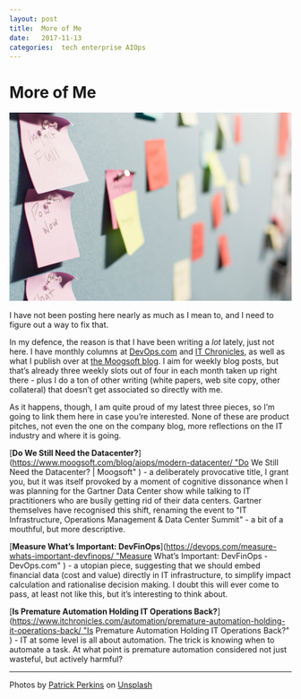 ```yaml
---
layout: post
title:  More of Me 
date:   2017-11-13 
categories:  tech enterprise AIOps 
---
```


# More of Me


![](/images/unknown_filename.235.jpeg)

I have not been posting here nearly as much as I mean to, and I need to figure out a way to fix that. 

In my defence, the reason is that I have been writing a *lot* lately, just not here. I have monthly columns at [DevOps.com](https://devops.com/?s=dominic+wellington) and [IT Chronicles](https://www.itchronicles.com/author/dominicwellington/), as well as what I publish over at [the Moogsoft blog](https://www.moogsoft.com/blog/). I aim for weekly blog posts, but that’s already three weekly slots out of four in each month taken up right there - plus I do a ton of other writing (white papers, web site copy, other collateral) that doesn’t get associated so directly with me.

As it happens, though, I am quite proud of my latest three pieces, so I’m going to link them here in case you’re interested. None of these are product pitches, not even the one on the company blog, more reflections on the IT industry and where it is going.

[**Do We Still Need the Datacenter?**](https://www.moogsoft.com/blog/aiops/modern-datacenter/ "Do We Still Need the Datacenter? | Moogsoft" ) - a deliberately provocative title, I grant you, but it was itself provoked by a moment of cognitive dissonance when I was planning for the Gartner Data Center show while talking to IT practitioners who are busily getting rid of their data centers. Gartner themselves have recognised this shift, renaming the event to "IT Infrastructure, Operations Management & Data Center Summit" - a bit of a mouthful, but more descriptive.

[**Measure What’s Important: DevFinOps**](https://devops.com/measure-whats-important-devfinops/ "Measure What’s Important: DevFinOps - DevOps.com" ) - a utopian piece, suggesting that we should embed financial data (cost and value) directly in IT infrastructure, to simplify impact calculation and rationalise decision making. I doubt this will ever come to pass, at least not like this, but it’s interesting to think about.

[**Is Premature Automation Holding IT Operations Back?**](https://www.itchronicles.com/automation/premature-automation-holding-it-operations-back/ "Is Premature Automation Holding IT Operations Back?" ) - IT at some level is all about automation. The trick is knowing when to automate a task. At what point is premature automation considered not just wasteful, but actively harmful?

***
Photos by [Patrick Perkins](<http://cargocollective.com/pperkins>) on [Unsplash](<https://unsplash.com>)

